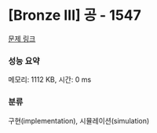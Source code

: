 # [Bronze III] 공 - 1547 

[문제 링크](https://www.acmicpc.net/problem/1547) 

### 성능 요약

메모리: 1112 KB, 시간: 0 ms

### 분류

구현(implementation), 시뮬레이션(simulation)


